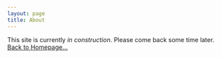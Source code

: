 ```yaml
---
layout: page
title: About
---
```


<div class="intro">
    <p>This site is currently <em>in construction</em>. Please come back some time later. <br>
        <a href="/index">Back to Homepage...</a></p>
</div>
